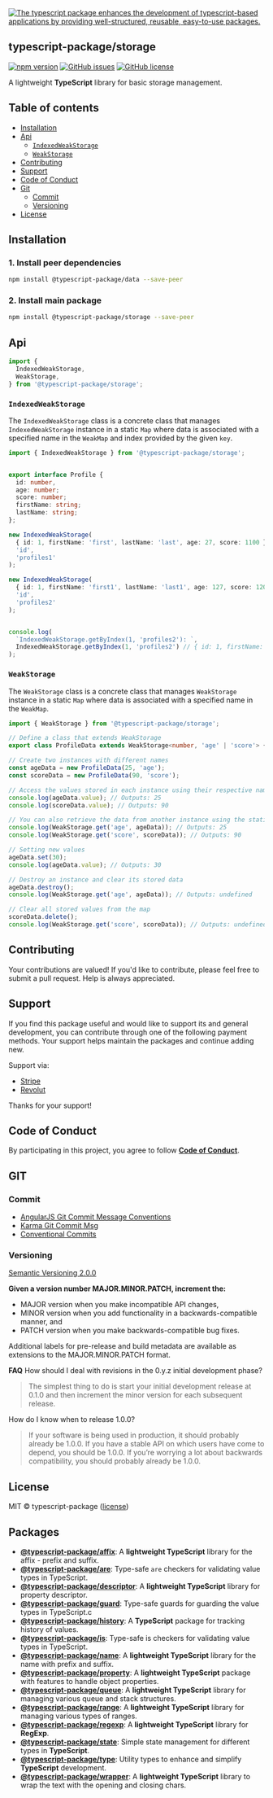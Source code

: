 
<a href="https://www.typescriptlang.org/">
  <img
    src="https://avatars.githubusercontent.com/u/189666396?s=150&u=9d55b1eb4ce258974ead76bf07ccf49ef0eb0ea7&v=4"
    title="The typescript package enhances the development of typescript-based applications by providing well-structured, reusable, easy-to-use packages."
  />
</a>

## typescript-package/storage

<!-- npm badge -->
[![npm version][typescript-package-npm-badge-svg]][typescript-package-npm-badge]
[![GitHub issues][typescript-package-badge-issues]][typescript-package-issues]
[![GitHub license][typescript-package-badge-license]][typescript-package-license]

A lightweight **TypeScript** library for basic storage management.

## Table of contents

- [Installation](#installation)
- [Api](#api)
  - [`IndexedWeakStorage`](#indexedweakstorage)
  - [`WeakStorage`](#weakstorage)
- [Contributing](#contributing)
- [Support](#support)
- [Code of Conduct](#code-of-conduct)
- [Git](#git)
  - [Commit](#commit)
  - [Versioning](#versioning)
- [License](#license)

## Installation

### 1. Install peer dependencies

```bash
npm install @typescript-package/data --save-peer
```

### 2. Install main package

```bash
npm install @typescript-package/storage --save-peer
```

## Api

```typescript
import {
  IndexedWeakStorage,
  WeakStorage,
} from '@typescript-package/storage';
```

### `IndexedWeakStorage`

The `IndexedWeakStorage` class is a concrete class that manages `IndexedWeakStorage` instance in a static `Map` where data is associated with a specified name in the `WeakMap` and index provided by the given `key`.

```typescript
import { IndexedWeakStorage } from '@typescript-package/storage';


export interface Profile {
  id: number,
  age: number;
  score: number;
  firstName: string;
  lastName: string;
};

new IndexedWeakStorage(
  { id: 1, firstName: 'first', lastName: 'last', age: 27, score: 1100 } as Profile,
  'id',
  'profiles1'
);

new IndexedWeakStorage(
  { id: 1, firstName: 'first1', lastName: 'last1', age: 127, score: 1200 } as Profile,
  'id',
  'profiles2'
);


console.log(
  `IndexedWeakStorage.getByIndex(1, 'profiles2'): `,
  IndexedWeakStorage.getByIndex(1, 'profiles2') // { id: 1, firstName: 'first1', lastName: 'last1', age: 127, score: 1200 }
);
```

### `WeakStorage`

The `WeakStorage` class is a concrete class that manages `WeakStorage` instance in a static `Map` where data is associated with a specified name in the `WeakMap`.

```typescript
import { WeakStorage } from '@typescript-package/storage';

// Define a class that extends WeakStorage
export class ProfileData extends WeakStorage<number, 'age' | 'score'> {}

// Create two instances with different names
const ageData = new ProfileData(25, 'age');
const scoreData = new ProfileData(90, 'score');

// Access the values stored in each instance using their respective names
console.log(ageData.value); // Outputs: 25
console.log(scoreData.value); // Outputs: 90

// You can also retrieve the data from another instance using the static method `getFrom`
console.log(WeakStorage.get('age', ageData)); // Outputs: 25
console.log(WeakStorage.get('score', scoreData)); // Outputs: 90

// Setting new values
ageData.set(30);
console.log(ageData.value); // Outputs: 30

// Destroy an instance and clear its stored data
ageData.destroy();
console.log(WeakStorage.get('age', ageData)); // Outputs: undefined

// Clear all stored values from the map
scoreData.delete();
console.log(WeakStorage.get('score', scoreData)); // Outputs: undefined

```

## Contributing

Your contributions are valued! If you'd like to contribute, please feel free to submit a pull request. Help is always appreciated.

## Support

If you find this package useful and would like to support its and general development, you can contribute through one of the following payment methods. Your support helps maintain the packages and continue adding new.

Support via:

- [Stripe](https://donate.stripe.com/dR614hfDZcJE3wAcMM)
- [Revolut](https://checkout.revolut.com/pay/048b10a3-0e10-42c8-a917-e3e9cb4c8e29)

Thanks for your support!

## Code of Conduct

By participating in this project, you agree to follow **[Code of Conduct](https://www.contributor-covenant.org/version/2/1/code_of_conduct/)**.

## GIT

### Commit

- [AngularJS Git Commit Message Conventions][git-commit-angular]
- [Karma Git Commit Msg][git-commit-karma]
- [Conventional Commits][git-commit-conventional]

### Versioning

[Semantic Versioning 2.0.0][git-semver]

**Given a version number MAJOR.MINOR.PATCH, increment the:**

- MAJOR version when you make incompatible API changes,
- MINOR version when you add functionality in a backwards-compatible manner, and
- PATCH version when you make backwards-compatible bug fixes.

Additional labels for pre-release and build metadata are available as extensions to the MAJOR.MINOR.PATCH format.

**FAQ**
How should I deal with revisions in the 0.y.z initial development phase?

> The simplest thing to do is start your initial development release at 0.1.0 and then increment the minor version for each subsequent release.

How do I know when to release 1.0.0?

> If your software is being used in production, it should probably already be 1.0.0. If you have a stable API on which users have come to depend, you should be 1.0.0. If you’re worrying a lot about backwards compatibility, you should probably already be 1.0.0.

## License

MIT © typescript-package ([license][typescript-package-license])

## Packages

- **[@typescript-package/affix](https://github.com/typescript-package/affix)**: A **lightweight TypeScript** library for the affix - prefix and suffix.
- **[@typescript-package/are](https://github.com/typescript-package/are)**: Type-safe `are` checkers for validating value types in TypeScript.
- **[@typescript-package/descriptor](https://github.com/typescript-package/descriptor)**: A **lightweight TypeScript** library for property descriptor.
- **[@typescript-package/guard](https://github.com/typescript-package/guard)**: Type-safe guards for guarding the value types in TypeScript.c
- **[@typescript-package/history](https://github.com/typescript-package/history)**: A **TypeScript** package for tracking history of values.
- **[@typescript-package/is](https://github.com/typescript-package/is)**: Type-safe is checkers for validating value types in TypeScript.
- **[@typescript-package/name](https://github.com/typescript-package/name)**: A **lightweight TypeScript** library for the name with prefix and suffix.
- **[@typescript-package/property](https://github.com/typescript-package/property)**: A **lightweight TypeScript** package with features to handle object properties.
- **[@typescript-package/queue](https://github.com/typescript-package/queue)**: A **lightweight TypeScript** library for managing various queue and stack structures.
- **[@typescript-package/range](https://github.com/typescript-package/range)**: A **lightweight TypeScript** library for managing various types of ranges.
- **[@typescript-package/regexp](https://github.com/typescript-package/regexp)**: A **lightweight TypeScript** library for **RegExp**.
- **[@typescript-package/state](https://github.com/typescript-package/state)**: Simple state management for different types in **TypeScript**.
- **[@typescript-package/type](https://github.com/typescript-package/type)**: Utility types to enhance and simplify **TypeScript** development.
- **[@typescript-package/wrapper](https://github.com/typescript-package/wrapper)**: A **lightweight TypeScript** library to wrap the text with the opening and closing chars.

<!-- This package: typescript-package  -->
  <!-- GitHub: badges -->
  [typescript-package-badge-issues]: https://img.shields.io/github/issues/typescript-package/storage
  [isscript-package-badge-forks]: https://img.shields.io/github/forks/typescript-package/storage
  [typescript-package-badge-stars]: https://img.shields.io/github/stars/typescript-package/storage
  [typescript-package-badge-license]: https://img.shields.io/github/license/typescript-package/storage
  <!-- GitHub: badges links -->
  [typescript-package-issues]: https://github.com/typescript-package/storage/issues
  [typescript-package-forks]: https://github.com/typescript-package/storage/network
  [typescript-package-license]: https://github.com/typescript-package/storage/blob/master/LICENSE
  [typescript-package-stars]: https://github.com/typescript-package/storage/stargazers
<!-- This package -->

<!-- Package: typescript-package -->
  <!-- npm -->
  [typescript-package-npm-badge-svg]: https://badge.fury.io/js/@typescript-package%2Fstorage.svg
  [typescript-package-npm-badge]: https://badge.fury.io/js/@typescript-package%2Fstorage

<!-- GIT -->
[git-semver]: http://semver.org/

<!-- GIT: commit -->
[git-commit-angular]: https://gist.github.com/stephenparish/9941e89d80e2bc58a153
[git-commit-karma]: http://karma-runner.github.io/0.10/dev/git-commit-msg.html
[git-commit-conventional]: https://www.conventionalcommits.org/en/v1.0.0/
